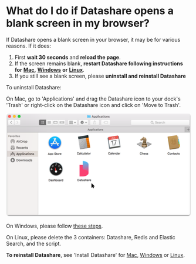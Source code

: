 # What do I do if Datashare opens a blank screen in my browser?

If Datashare opens a blank screen in your browser, it may be for various reasons. If it does:

1. First **wait 30 seconds** and **reload the page**.
2. If the screen remains blank, **restart Datashare following instructions for** [**Mac**](https://icij.gitbook.io/datashare/mac/how-to-open-datashare)**,** [**Windows**](https://icij.gitbook.io/datashare/windows/how-to-open-datashare) **or** [**Linux**](https://icij.gitbook.io/datashare/linux/how-to-open-datashare).
3. If you still see a blank screen, please **uninstall and reinstall Datashare**

To uninstall Datashare:

On Mac, go to 'Applications' and drag the Datashare icon to your dock's 'Trash' or right-click on the Datashare icon and click on 'Move to Trash'.

![](<../../../.gitbook/assets/Group 28 (1) (1) (1) (2) (1) (2).png>)

On Windows, please follow [these steps](https://www.laptopmag.com/articles/uninstall-programs-windows-10).

On Linux, please delete the 3 containers: Datashare, Redis and Elastic Search, and the script.

**To reinstall Datashare**, see 'Install Datashare' for [Mac](https://icij.gitbook.io/datashare/mac/install-datashare-on-mac), [Windows](https://icij.gitbook.io/datashare/windows/install-datashare-on-mac) or [Linux](https://icij.gitbook.io/datashare/linux/install-datashare-on-mac).
